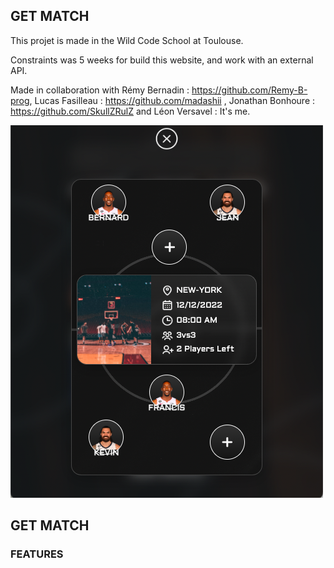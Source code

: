 ## GET MATCH

This projet is made in the Wild Code School at Toulouse.

Constraints was 5 weeks for build this website, and work with an external API.

Made in collaboration with Rémy Bernadin : https://github.com/Remy-B-prog, Lucas Fasilleau : https://github.com/madashii , Jonathan Bonhoure : https://github.com/SkullZRulZ and Léon Versavel : It's me.

<img src="/frontend/src/img/screenshot.png" alt="get match" title="get match">

## GET MATCH 


### FEATURES